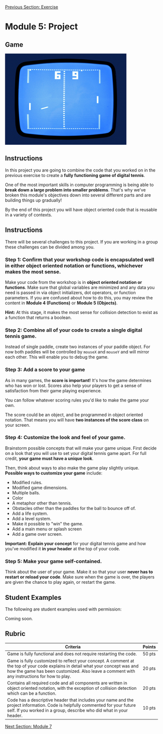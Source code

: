 [Previous Section: Exercise](2_EXERCISE.md)

# Module 5: Project

## Game

![Digital Tennis](images/tennis.jpg)

## Instructions

In this project you are going to combine the code that you worked on in the previous exercise to create a **fully functioning game of digital tennis**.

One of the most important skills in computer programming is being able to **break down a large problem into smaller problems**. That's why we've broken this module's objectives down into several different parts and are building things up gradually!

By the end of this project you will have object oriented code that is reusable in a variety of contexts.

## Instructions

There will be several challenges to this  project. If you are working in a group these challenges can be divided among you.

### Step 1: Confirm that your  workshop code is encapsulated well in either object oriented notation or functions, whichever makes the most sense. 

Make your code from the workshop is in **object oriented notation or functions**. Make sure that global variables are minimized and any data you need is  passed in via object initializers, dot operators, or function  parameters. If you are confused about how to do this, you may review the content in **Module 4 (Functions)** or **Module 5 (Objects)**.

**Hint:** At this stage, it makes the most sense for collision detection to exist as a function that returns a boolean.

### Step 2: Combine all of your code to create a single digital tennis game.

Instead of single paddle, create two  instances of your paddle object. For now both paddles will be controlled by `mouseX` and `mouseY` and will mirror each other. This will enable you to debug the game.

### **Step 3: Add a score to your game**

As in many games, the **score is important!** It's how the game determines who has won or lost. Scores also help your players to get a sense of satisfaction from their game playing experience.

You can follow whatever scoring rules you'd like to make the game your own.

The score could be an object, and be programmed in object oriented notation. That means you will have **two instances of the score class** on your screen.

### Step 4: Customize the look and feel of your game.

Brainstorm possible concepts that will make your game unique. First decide on a  look that you will use to set your digital tennis game apart. For full credit, **your game must have a unique look**.

Then, think about ways to also make the game play slightly unique. **Possible ways to customize your game** include:

- Modified rules.
- Modified game dimensions.
- Multiple balls.
- Color
- A metaphor other than tennis.
- Obstacles other than the paddles for the ball to bounce off of.
- Add a life system.
- Add a level system.
- Make it possible to "win" the game.
- Add a main menu or splash screen
- Add a game over screen.

**Important:** **Explain your concept** for your digital tennis game and how you've modified it **in your header** at the top of your code.

### **Step 5: Make your game self-contained.**

Think about the user of your game. Make it so that your user **never has to restart or reload your code**. Make sure when the game is over, the players are given the chance to play again, or restart the game.

## Student Examples

The following are student examples used with permission:

Coming soon.

## Rubric

| Criteria                                                     | Points |
| ------------------------------------------------------------ | ------ |
| Game is fully functional and does not require restarting the code. | 50 pts |
| Game is fully customized to reflect your concept. A comment at the top of your code explains in detail what your concept was and how the game has been customized. Also leave a comment with any instructions for how to play. | 20 pts |
| Contains all required code and all components are written in object oriented notation, with the exception of collision detection which can be a function. | 20 pts |
| Code has a descriptive header that includes your name and the project information. Code is helpfully commented for your future self. If you worked in a group, describe who did what in your header. | 10 pts |

[Next Section: Module 7](../7_Final_Project/README.md)

